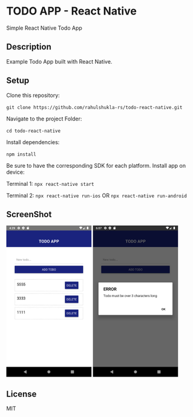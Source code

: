 # TODO APP - React Native
Simple React Native Todo App

## Description
Example Todo App built with React Native.

## Setup

Clone this repository:

`git clone https://github.com/rahulshukla-rs/todo-react-native.git`

Navigate to the project Folder:

`cd todo-react-native`

Install dependencies:

`npm install`

Be sure to have the corresponding SDK for each platform. Install app on device:

Terminal 1:
`npx react-native start`

Terminal 2:
`npx react-native run-ios`
OR
`npx react-native run-android`


## ScreenShot
<span>
<img src="assets/screens/home_ss.png" alt="home screen" height="400px">
<img src="assets/screens/home_ss_error.png" alt="home screen" height="400px">
</span>

## License

MIT
